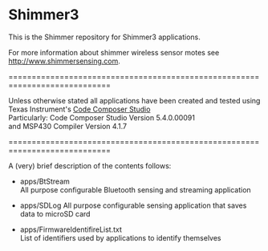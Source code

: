 Shimmer3
========

This is the Shimmer repository for Shimmer3 applications.

For more information about shimmer wireless sensor motes see http://www.shimmersensing.com.

============================================================================

Unless otherwise stated all applications have been created and tested using  
Texas Instrument's [Code Composer Studio](http://www.ti.com/tool/ccstudio)  
Particularly: Code Composer Studio Version 5.4.0.00091  
and MSP430 Compiler Version 4.1.7

============================================================================

A (very) brief description of the contents follows:

* apps/BtStream  
   All purpose configurable Bluetooth sensing and streaming application

* apps/SDLog 
   All purpose configurable sensing application that saves data to microSD card

* apps/FirmwareIdentifireList.txt  
   List of identifiers used by applications to identify themselves
